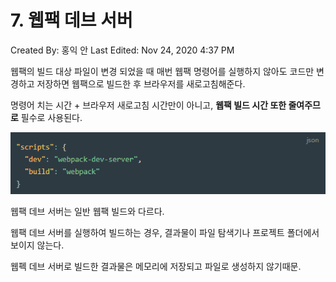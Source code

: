 # 7. 웹팩 데브 서버

Created By: 홍익 안
Last Edited: Nov 24, 2020 4:37 PM

웹팩의 빌드 대상 파일이 변경 되었을 때 매번 웹팩 명령어를 실행하지 않아도 코드만 변경하고 저장하면 웹팩으로 빌드한 후 브라우저를 새로고침해준다.

명령어 치는 시간 + 브라우저 새로고침 시간만이 아니고, **웹팩 빌드 시간 또한 줄여주므로** 필수로 사용된다.

![./img/7-웹팩데브서버/Untitled.png](./img/7-웹팩데브서버/Untitled.png)

웹팩 데브 서버는 일반 웹팩 빌드와 다르다.

웹팩 데브 서버를 실행하여 빌드하는 경우, 결과물이 파일 탐색기나 프로젝트 폴더에서 보이지 않는다. 

웹펙 데브 서버로 빌드한 결과물은 메모리에 저장되고 파일로 생성하지 않기때문.
